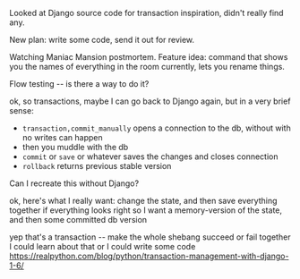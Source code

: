 Looked at Django source code for transaction inspiration, didn't really find any.

New plan: write some code, send it out for review.

Watching Maniac Mansion postmortem. Feature idea: command that shows you the names of everything in the room currently, lets you rename things.

Flow testing -- is there a way to do it?

ok, so transactions, maybe I can go back to Django again, but in a very brief sense:
* `transaction,commit_manually` opens a connection to the db, without with no writes can happen
* then you muddle with the db
* `commit` or `save` or whatever saves the changes and closes connection
* `rollback` returns previous stable version

Can I recreate this without Django?

ok, here's what I really want: change the state, and then save everything together if everything looks right
so I want a memory-version of the state, and then some committed db version

yep that's a transaction -- make the whole shebang succeed or fail together
I could learn about that or I could write some code
https://realpython.com/blog/python/transaction-management-with-django-1-6/

